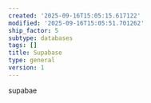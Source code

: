 ```yaml
---
created: '2025-09-16T15:05:15.617122'
modified: '2025-09-16T15:05:51.701262'
ship_factor: 5
subtype: databases
tags: []
title: Supabase
type: general
version: 1
---
```


supabae